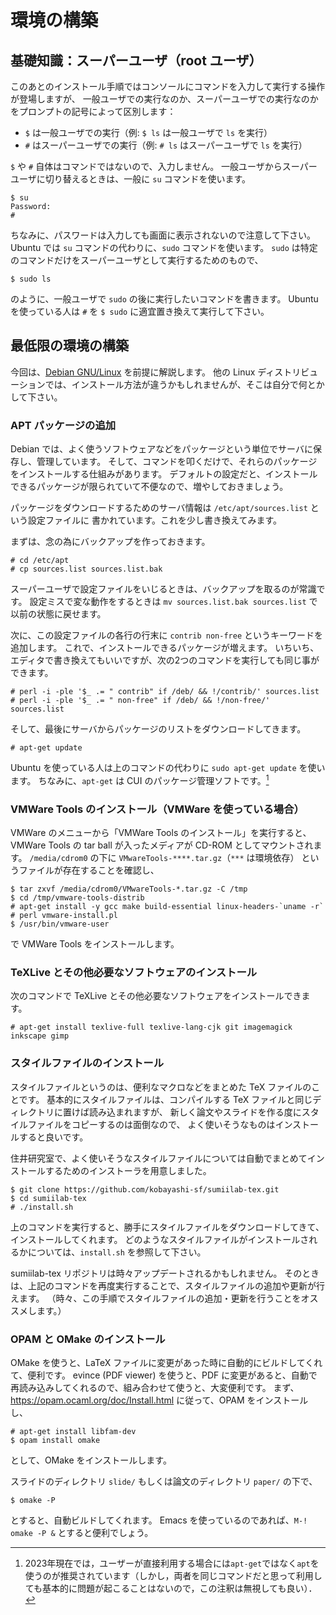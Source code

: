 # 環境の構築

## 基礎知識：スーパーユーザ（root ユーザ）

このあとのインストール手順ではコンソールにコマンドを入力して実行する操作が登場しますが、
一般ユーザでの実行なのか、スーパーユーザでの実行なのかをプロンプトの記号によって区別します：

- `$` は一般ユーザでの実行（例: `$ ls` は一般ユーザで `ls` を実行）
- `#` はスーパーユーザでの実行（例: `# ls` はスーパーユーザで `ls` を実行）

`$` や `#` 自体はコマンドではないので、入力しません。
一般ユーザからスーパーユーザに切り替えるときは、一般に `su` コマンドを使います。

    $ su
    Password:
    #

ちなみに、パスワードは入力しても画面に表示されないので注意して下さい。
Ubuntu では `su` コマンドの代わりに、`sudo` コマンドを使います。
`sudo` は特定のコマンドだけをスーパーユーザとして実行するためのもので、

    $ sudo ls

のように、一般ユーザで `sudo` の後に実行したいコマンドを書きます。
Ubuntu を使っている人は `#` を `$ sudo` に適宜置き換えて実行して下さい。

## 最低限の環境の構築

今回は、[Debian GNU/Linux](http://www.debian.or.jp/) を前提に解説します。
他の Linux ディストリビューションでは、インストール方法が違うかもしれませんが、そこは自分で何とかして下さい。

### APT パッケージの追加

Debian では、よく使うソフトウェアなどをパッケージという単位でサーバに保存し、管理しています。
そして、コマンドを叩くだけで、それらのパッケージをインストールする仕組みがあります。
デフォルトの設定だと、インストールできるパッケージが限られていて不便なので、増やしておきましょう。

パッケージをダウンロードするためのサーバ情報は `/etc/apt/sources.list` という設定ファイルに
書かれています。これを少し書き換えてみます。

まずは、念の為にバックアップを作っておきます。

    # cd /etc/apt
    # cp sources.list sources.list.bak

スーパーユーザで設定ファイルをいじるときは、バックアップを取るのが常識です。
設定ミスで変な動作をするときは `mv sources.list.bak sources.list` で以前の状態に戻せます。

次に、この設定ファイルの各行の行末に `contrib non-free` というキーワードを追加します。
これで、インストールできるパッケージが増えます。
いちいち、エディタで書き換えてもいいですが、次の2つのコマンドを実行しても同じ事ができます。

    # perl -i -ple '$_ .= " contrib" if /deb/ && !/contrib/' sources.list
    # perl -i -ple '$_ .= " non-free" if /deb/ && !/non-free/' sources.list

そして、最後にサーバからパッケージのリストをダウンロードしてきます。

    # apt-get update

Ubuntu を使っている人は上のコマンドの代わりに `sudo apt-get update` を使います。
ちなみに、`apt-get` は CUI のパッケージ管理ソフトです。[^1]
[^1]:2023年現在では，ユーザーが直接利用する場合には`apt-get`ではなく`apt`を使うのが推奨されています（しかし，両者を同じコマンドだと思って利用しても基本的に問題が起こることはないので，この注釈は無視しても良い）．

### VMWare Tools のインストール（VMWare を使っている場合）

VMWare のメニューから「VMWare Tools のインストール」を実行すると、VMWare Tools の
tar ball が入ったメディアが CD-ROM としてマウントされます。
`/media/cdrom0` の下に `VMwareTools-****.tar.gz`（`***` は環境依存）
というファイルが存在することを確認し、

    $ tar zxvf /media/cdrom0/VMwareTools-*.tar.gz -C /tmp
    $ cd /tmp/vmware-tools-distrib
    # apt-get install -y gcc make build-essential linux-headers-`uname -r`
    # perl vmware-install.pl
    $ /usr/bin/vmware-user

で VMWare Tools をインストールします。

### TeXLive とその他必要なソフトウェアのインストール

次のコマンドで TeXLive とその他必要なソフトウェアをインストールできます。

    # apt-get install texlive-full texlive-lang-cjk git imagemagick inkscape gimp

### スタイルファイルのインストール

スタイルファイルというのは、便利なマクロなどをまとめた TeX ファイルのことです。
基本的にスタイルファイルは、コンパイルする TeX ファイルと同じディレクトリに置けば読み込まれますが、
新しく論文やスライドを作る度にスタイルファイルをコピーするのは面倒なので、
よく使いそうなものはインストールすると良いです。

住井研究室で、よく使いそうなスタイルファイルについては自動でまとめてインストールするためのインストーラを用意しました。

    $ git clone https://github.com/kobayashi-sf/sumiilab-tex.git
    $ cd sumiilab-tex
    # ./install.sh

上のコマンドを実行すると、勝手にスタイルファイルをダウンロードしてきて、インストールしてくれます。
どのようなスタイルファイルがインストールされるかについては、`install.sh` を参照して下さい。

sumiilab-tex リポジトリは時々アップデートされるかもしれません。
そのときは、上記のコマンドを再度実行することで、スタイルファイルの追加や更新が行えます。
（時々、この手順でスタイルファイルの追加・更新を行うことをオススメします。）

### OPAM と OMake のインストール

OMake を使うと、LaTeX ファイルに変更があった時に自動的にビルドしてくれて、便利です。
evince (PDF viewer) を使うと、PDF に変更があると、自動で再読み込みしてくれるので、組み合わせて使うと、大変便利です。
まず、https://opam.ocaml.org/doc/Install.html に従って、OPAM をインストールし、

    # apt-get install libfam-dev
    $ opam install omake

として、OMake をインストールします。

スライドのディレクトリ `slide/` もしくは論文のディレクトリ `paper/` の下で、

    $ omake -P

とすると、自動ビルドしてくれます。
Emacs を使っているのであれば、`M-! omake -P &` とすると便利でしょう。
